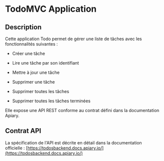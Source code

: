 # TodoMVC Application

## Description

Cette application Todo permet de gérer une liste de tâches avec les fonctionnalités suivantes :

 - Créer une tâche

- Lire une tâche par son identifiant

- Mettre à jour une tâche

- Supprimer une tâche

- Supprimer toutes les tâches

- Supprimer toutes les tâches terminées

Elle expose une API REST conforme au contrat défini dans la documentation Apiary.

## Contrat API
La spécification de l'API est décrite en détail dans la documentation officielle : [https://todosbackend.docs.apiary.io/](https://todosbackend.docs.apiary.io/)
